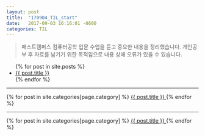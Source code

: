 ```yaml
---
layout: post
title:  "170904_TIL_start"
date:   2017-09-03 16:16:01 -0600
categories: TIL
---
```


>패스트캠퍼스 컴퓨터공학 입문 수업을 듣고 중요한 내용을 정리했습니다. 개인공부 후 자료를 남기기 위한 목적임으로 내용 상에 오류가 있을 수 있습니다.

<ul>
  {% for post in site.posts %}
    <li>
      <a href="{{ post.url }}">{{ post.title }}</a>
    </li>
  {% endfor %}
</ul>

____

{% for post in site.categories[page.category] %}
    <a href="{{ post.url | absolute_url }}">
      {{ post.title }}
    </a>
{% endfor %}

_____

{% for post in site.categories[page.category] %}
    <a href="{{ post.url | absolute_url }}">
      {{ post.title }}
    </a>
{% endfor %}